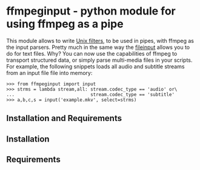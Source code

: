 # ffmpeginput - python module for using ffmpeg as a pipe

 This module allows to write [Unix filters][1], to be used in pipes, with ffmpeg
as the input parsers. Pretty much in the same way the [fileinput][2] allows you
to do for text files. Why? You can now use the capabilities of ffmpeg to
transport structured data, or simply parse multi-media files in your scripts.
For example, the following snippets loads all audio and subtitle streams from an
input file file into memory:

    >>> from ffmpeginput import input
    >>> strms = lambda stream,all: stream.codec_type == 'audio' or\
    ...                            stream.codec_type == 'subtitle'
    >>> a,b,c,s = input('example.mkv', select=strms)


## Installation and Requirements

## Installation
## Requirements

[1]: https://www.bell-labs.com/usr/dmr/www/hist.html#pipes
[2]: https://docs.python.org/3/library/fileinput.html
[3]: https://www.numpy.org
